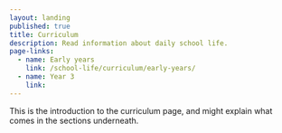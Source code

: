 ```yaml
---
layout: landing
published: true
title: Curriculum
description: Read information about daily school life.
page-links:
  - name: Early years
    link: /school-life/curriculum/early-years/
  - name: Year 3
    link:
---
```


This is the introduction to the curriculum page, and might explain what comes in the sections underneath.